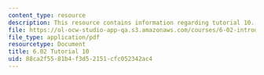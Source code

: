 ```yaml
---
content_type: resource
description: This resource contains information regarding tutorial 10.
file: https://ol-ocw-studio-app-qa.s3.amazonaws.com/courses/6-02-introduction-to-eecs-ii-digital-communication-systems-fall-2012/88ca2f5581b4f3d52151cfc052342ac4_MIT6_02F12_tutor10.pdf
file_type: application/pdf
resourcetype: Document
title: 6.02 Tutorial 10
uid: 88ca2f55-81b4-f3d5-2151-cfc052342ac4
---
```


